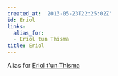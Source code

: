```yaml
---
created_at: '2013-05-23T22:25:02Z'
id: Eriol
links:
  alias_for:
  - Eriol tun Thisma
title: Eriol
---
```


Alias for [Eriol t'un Thisma]

  [Eriol t'un Thisma]: Eriol_t'un_Thisma